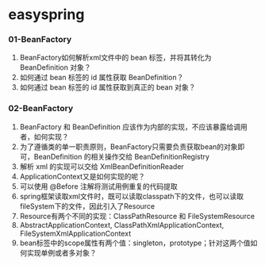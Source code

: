 # easyspring

### 01-BeanFactory

1. BeanFactory如何解析xml文件中的 bean 标签，并将其转化为 BeanDefinition 对象？
2. 如何通过 bean 标签的 id 属性获取 BeanDefinition？
3. 如何通过 bean 标签的 id 属性获取到真正的 bean 对象？

### 02-BeanFactory

1. BeanFactory 和 BeanDefinition 应该作为内部的实现，不应该暴露给调用者，如何实现？
2. 为了遵循类的单一职责原则，BeanFactory只需要负责获取bean的对象即可，BeanDefinition 的相关操作交给 BeanDefinitionRegistry
3. 解析 xml 的实现可以交给 XmlBeanDefinitionReader
4. ApplicationContext又是如何实现的呢？
5. 可以使用 @Before 注解将测试用例重复的代码提取
6. spring框架读取xml文件时，既可以读取classpath下的文件，也可以读取fileSystem下的文件，因此引入了Resource
7. Resource有两个不同的实现：ClassPathResource 和 FileSystemResource
8. AbstractApplicationContext, ClassPathXmlApplicationContext, FileSystemXmlApplicationContext
9. bean标签中的scope属性有两个值：singleton，prototype；针对这两个值如何实现单例或者多对象？


